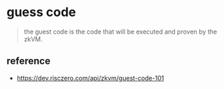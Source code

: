 # guess code

> the guest code is the code that will be executed and proven by the zkVM.

## reference

- https://dev.risczero.com/api/zkvm/guest-code-101
